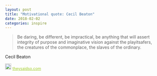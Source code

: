 ```yaml
---
layout: post
title: "Motivational quote: Cecil Beaton"
date: 2018-02-02
categories: inspire
---
```

> Be daring, be different, be impractical, be anything that will assert integrity of purpose and imaginative vision against the playitsafers, the creatures of the commonplace, the slaves of the ordinary.

Cecil Beaton

<span style="z-index:50;font-size:0.9em;"><img src="https://theysaidso.com/branding/theysaidso.png" height="20" width="20" alt="theysaidso.com"/><a href="https://theysaidso.com" title="Powered by quotes from theysaidso.com" style="color: #9fcc25; margin-left: 4px; vertical-align: middle;">theysaidso.com</a></span>
